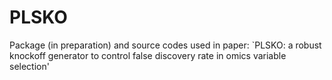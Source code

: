 # PLSKO
Package (in preparation) and source codes used in paper: `PLSKO: a robust knockoff generator to control false discovery rate in omics variable selection'

